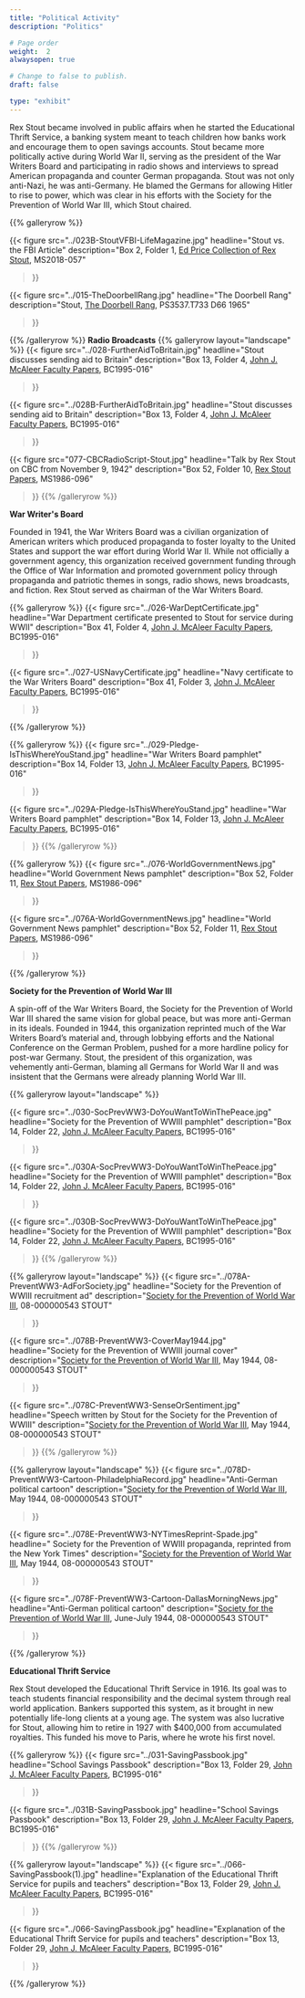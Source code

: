 ```yaml
---
title: "Political Activity"
description: "Politics"

# Page order
weight:  2
alwaysopen: true

# Change to false to publish.
draft: false

type: "exhibit"
---
```


Rex Stout became involved in public affairs when he started the Educational Thrift Service, a banking system meant to teach  children how banks work and encourage them to open savings accounts. Stout became more politically active during World War II, serving as the president of the War Writers Board and participating in radio shows and interviews to spread American propaganda and counter German propaganda. Stout was not only anti-Nazi, he was anti-Germany. He blamed the Germans for allowing Hitler to rise to power, which was clear in his efforts with the Society for the Prevention of World War III, which Stout chaired.

{{% galleryrow %}}

{{< figure src="../023B-StoutVFBI-LifeMagazine.jpg"
           headline="Stout vs. the FBI Article"
           description="Box 2, Folder 1, [Ed Price Collection of Rex Stout](https://bc-primo.hosted.exlibrisgroup.com/permalink/f/l6ucgu/ALMA-BC21495631010001021), MS2018-057"
>}}

{{< figure src="../015-TheDoorbellRang.jpg"
           headline="The Doorbell Rang"
           description="Stout, [The Doorbell Rang](https://bc-primo.hosted.exlibrisgroup.com/permalink/f/l6ucgu/ALMA-BC21506751750001021), PS3537.T733 D66 1965"
>}}

{{% /galleryrow %}}
__Radio Broadcasts__
{{% galleryrow layout="landscape" %}}
{{< figure src="../028-FurtherAidToBritain.jpg"
           headline="Stout discusses sending aid to Britain"
           description="Box 13, Folder 4, [John J. McAleer Faculty Papers](https://bc-primo.hosted.exlibrisgroup.com/permalink/f/l6ucgu/ALMA-BC21349383200001021), BC1995-016"
>}}

{{< figure src="../028B-FurtherAidToBritain.jpg"
           headline="Stout discusses sending aid to Britain"
           description="Box 13, Folder 4, [John J. McAleer Faculty Papers](https://bc-primo.hosted.exlibrisgroup.com/permalink/f/l6ucgu/ALMA-BC21349383200001021), BC1995-016"
>}}

{{< figure src="077-CBCRadioScript-Stout.jpg"
           headline="Talk by Rex Stout on CBC from November 9, 1942"
           description="Box 52, Folder 10, [Rex Stout Papers](https://bc-primo.hosted.exlibrisgroup.com/permalink/f/l6ucgu/ALMA-BC21323242860001021), MS1986-096"
>}}
{{% /galleryrow %}}


__War Writer's Board__

Founded in 1941, the War Writers Board was a civilian organization of American writers which produced propaganda to foster loyalty to the United States and support the war effort during World War II. While not officially a government agency, this organization received government funding through the Office of War Information and promoted government policy through propaganda and patriotic themes in songs, radio shows, news broadcasts, and fiction. Rex Stout served as chairman of the War Writers Board.

{{% galleryrow %}}
{{< figure src="../026-WarDeptCertificate.jpg"
           headline="War Department certificate presented to Stout for service during WWII"
           description="Box 41, Folder 4, [John J. McAleer Faculty Papers](https://bc-primo.hosted.exlibrisgroup.com/permalink/f/l6ucgu/ALMA-BC21349383200001021), BC1995-016"
>}}

{{< figure src="../027-USNavyCertificate.jpg"
           headline="Navy certificate to the War Writers Board"
           description="Box 41, Folder 3, [John J. McAleer Faculty Papers](https://bc-primo.hosted.exlibrisgroup.com/permalink/f/l6ucgu/ALMA-BC21349383200001021), BC1995-016"
>}}

{{% /galleryrow %}}

{{% galleryrow %}}
{{< figure src="../029-Pledge-IsThisWhereYouStand.jpg"
           headline="War Writers Board pamphlet"
           description="Box 14, Folder 13, [John J. McAleer Faculty Papers](https://bc-primo.hosted.exlibrisgroup.com/permalink/f/l6ucgu/ALMA-BC21349383200001021), BC1995-016"
>}}

{{< figure src="../029A-Pledge-IsThisWhereYouStand.jpg"
           headline="War Writers Board pamphlet"
           description="Box 14, Folder 13, [John J. McAleer Faculty Papers](https://bc-primo.hosted.exlibrisgroup.com/permalink/f/l6ucgu/ALMA-BC21349383200001021), BC1995-016"
>}}
{{% /galleryrow %}}

{{% galleryrow %}}
{{< figure src="../076-WorldGovernmentNews.jpg"
    headline="World Government News pamphlet"
    description="Box 52, Folder 11, [Rex Stout Papers](https://bc-primo.hosted.exlibrisgroup.com/permalink/f/l6ucgu/ALMA-BC21323242860001021), MS1986-096"
>}}

{{< figure src="../076A-WorldGovernmentNews.jpg"
    headline="World Government News pamphlet"
    description="Box 52, Folder 11, [Rex Stout Papers](https://bc-primo.hosted.exlibrisgroup.com/permalink/f/l6ucgu/ALMA-BC21323242860001021), MS1986-096"
>}}

{{% /galleryrow %}}

__Society for the Prevention of World War III__

A spin-off of the War Writers Board, the Society for the Prevention of World War III shared the same vision for global peace, but was more anti-German in its ideals. Founded in 1944, this organization reprinted much of the War Writers Board’s material and, through lobbying efforts and the National Conference on the German Problem, pushed for a more hardline policy for post-war Germany. Stout, the president of this organization, was vehemently anti-German, blaming all Germans for World War II and was insistent that the Germans were already planning World War III.

{{% galleryrow layout="landscape" %}}

{{< figure src="../030-SocPrevWW3-DoYouWantToWinThePeace.jpg"
           headline="Society for the Prevention of WWIII pamphlet"
           description="Box 14, Folder 22, [John J. McAleer Faculty Papers](https://bc-primo.hosted.exlibrisgroup.com/permalink/f/l6ucgu/ALMA-BC21349383200001021), BC1995-016"
>}}

{{< figure src="../030A-SocPrevWW3-DoYouWantToWinThePeace.jpg"
           headline="Society for the Prevention of WWIII pamphlet"
           description="Box 14, Folder 22, [John J. McAleer Faculty Papers](https://bc-primo.hosted.exlibrisgroup.com/permalink/f/l6ucgu/ALMA-BC21349383200001021), BC1995-016"
>}}

{{< figure src="../030B-SocPrevWW3-DoYouWantToWinThePeace.jpg"
           headline="Society for the Prevention of WWIII pamphlet"
           description="Box 14, Folder 22, [John J. McAleer Faculty Papers](https://bc-primo.hosted.exlibrisgroup.com/permalink/f/l6ucgu/ALMA-BC21349383200001021), BC1995-016"
>}}
{{% /galleryrow %}}

{{% galleryrow layout="landscape" %}}
{{< figure src="../078A-PreventWW3-AdForSociety.jpg"
           headline="Society for the Prevention of WWIII recruitment ad"
           description="[Society for the Prevention of World War III](https://bc-primo.hosted.exlibrisgroup.com/permalink/f/l6ucgu/ALMA-BC21360019190001021), 08-000000543 STOUT"
>}}

{{< figure src="../078B-PreventWW3-CoverMay1944.jpg"
           headline="Society for the Prevention of WWIII journal cover"
           description="[Society for the Prevention of World War III](https://bc-primo.hosted.exlibrisgroup.com/permalink/f/l6ucgu/ALMA-BC21360019190001021), May 1944, 08-000000543 STOUT"
>}}

{{< figure src="../078C-PreventWW3-SenseOrSentiment.jpg"
           headline="Speech written by Stout for the Society for the Prevention of WWIII"
           description="[Society for the Prevention of World War III](https://bc-primo.hosted.exlibrisgroup.com/permalink/f/l6ucgu/ALMA-BC21360019190001021), May 1944, 08-000000543 STOUT"
>}}
{{% /galleryrow %}}

{{% galleryrow layout="landscape" %}}
{{< figure src="../078D-PreventWW3-Cartoon-PhiladelphiaRecord.jpg"
           headline="Anti-German political cartoon"
           description="[Society for the Prevention of World War III](https://bc-primo.hosted.exlibrisgroup.com/permalink/f/l6ucgu/ALMA-BC21360019190001021), May 1944, 08-000000543 STOUT"
>}}

{{< figure src="../078E-PreventWW3-NYTimesReprint-Spade.jpg"
           headline=" Society for the Prevention of WWIII propaganda, reprinted from the New York Times"
           description="[Society for the Prevention of World War III](https://bc-primo.hosted.exlibrisgroup.com/permalink/f/l6ucgu/ALMA-BC21360019190001021), May 1944, 08-000000543 STOUT"
>}}

{{< figure src="../078F-PreventWW3-Cartoon-DallasMorningNews.jpg"
           headline="Anti-German political cartoon"
           description="[Society for the Prevention of World War III](https://bc-primo.hosted.exlibrisgroup.com/permalink/f/l6ucgu/ALMA-BC21360019190001021), June-July 1944, 08-000000543 STOUT"
>}}

{{% /galleryrow %}}

__Educational Thrift Service__

Rex Stout developed the Educational Thrift Service in 1916. Its goal was to teach students financial responsibility and the decimal system through real world application. Bankers supported this system, as it brought in new potentially life-long clients at a young age.  The system was also lucrative for Stout, allowing him to retire in 1927 with $400,000 from accumulated royalties. This funded his move to Paris, where he wrote his first novel.

{{% galleryrow %}}
{{< figure src="../031-SavingPassbook.jpg"
           headline="School Savings Passbook"
           description="Box 13, Folder 29, [John J. McAleer Faculty Papers](https://bc-primo.hosted.exlibrisgroup.com/permalink/f/l6ucgu/ALMA-BC21349383200001021), BC1995-016"
>}}

{{< figure src="../031B-SavingPassbook.jpg"
           headline="School Savings Passbook"
           description="Box 13, Folder 29, [John J. McAleer Faculty Papers](https://bc-primo.hosted.exlibrisgroup.com/permalink/f/l6ucgu/ALMA-BC21349383200001021), BC1995-016"
>}}
{{% /galleryrow %}}

{{% galleryrow layout="landscape" %}}
{{< figure src="../066-SavingPassbook(1).jpg"
           headline="Explanation of the Educational Thrift Service for pupils and teachers"
           description="Box 13, Folder 29, [John J. McAleer Faculty Papers](https://bc-primo.hosted.exlibrisgroup.com/permalink/f/l6ucgu/ALMA-BC21349383200001021), BC1995-016"
>}}

{{< figure src="../066-SavingPassbook.jpg"
           headline="Explanation of the Educational Thrift Service for pupils and teachers"
           description="Box 13, Folder 29, [John J. McAleer Faculty Papers](https://bc-primo.hosted.exlibrisgroup.com/permalink/f/l6ucgu/ALMA-BC21349383200001021), BC1995-016"
>}}

{{% /galleryrow %}}
